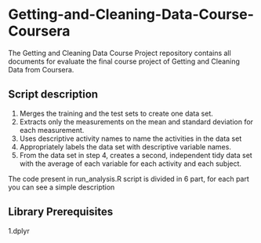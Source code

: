 # Getting-and-Cleaning-Data-Course-Coursera
The Getting and Cleaning Data Course Project repository contains all documents for evaluate the final course project of Getting and Cleaning Data
from Coursera.

## Script description
1. Merges the training and the test sets to create one data set.
2. Extracts only the measurements on the mean and standard deviation for each measurement.
3. Uses descriptive activity names to name the activities in the data set
4. Appropriately labels the data set with descriptive variable names.
5. From the data set in step 4, creates a second, independent tidy data set with the average of each variable for each activity and each subject.

The code present in run_analysis.R script is divided in 6 part, for each part you can see a simple description

## Library Prerequisites
1.dplyr